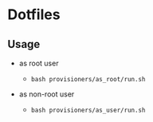 # Dotfiles

## Usage

* as root user
  * `bash provisioners/as_root/run.sh`

* as non-root user
  * `bash provisioners/as_user/run.sh`

